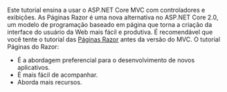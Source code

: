 Este tutorial ensina a usar o ASP.NET Core MVC com controladores e exibições. As Páginas Razor é uma nova alternativa no ASP.NET Core 2.0, um modelo de programação baseado em página que torna a criação da interface do usuário da Web mais fácil e produtiva. É recomendável que você tente o tutorial das [Páginas Razor](xref:tutorials/razor-pages/razor-pages-start) antes da versão do MVC. O tutorial Páginas do Razor:

* É a abordagem preferencial para o desenvolvimento de novos aplicativos.
* É mais fácil de acompanhar.
* Aborda mais recursos.
